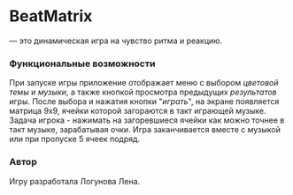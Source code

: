 # BeatMatrix
— это динамическая игра на чувство ритма и реакцию.


### Функциональные возможности

При запуске игры приложение отображает меню с выбором _цветовой темы_ и _музыки_, а также кнопкой просмотра предыдущих _результатов_ игры. После выбора и нажатия кнопки "_играть_", на экране появляется матрица 9х9, ячейки которой загораются в такт играющей музыке.
Задача игрока - нажимать на загоревшиеся ячейки как можно точнее в такт музыке, зарабатывая очки. Игра заканчивается вместе с музыкой или при пропуске 5 ячеек подряд.


### Автор

Игру разработала Логунова Лена.
